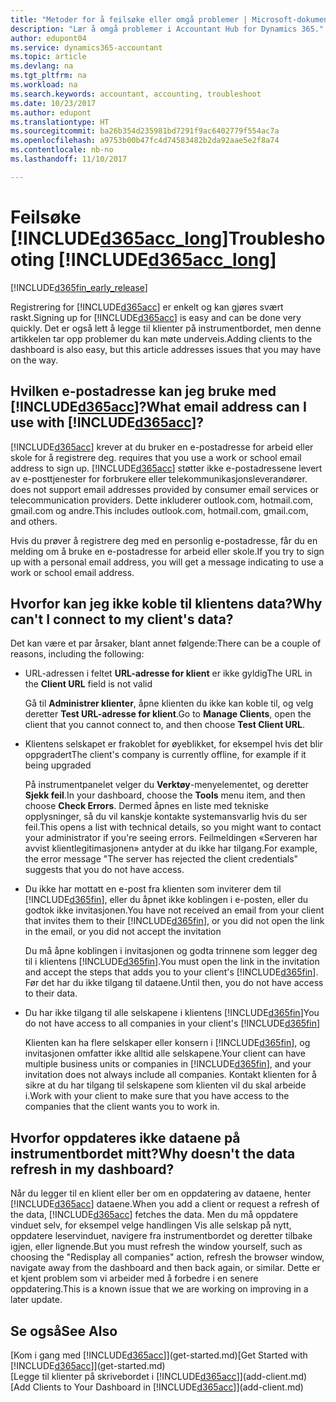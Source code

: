 ```yaml
---
title: "Metoder for å feilsøke eller omgå problemer | Microsoft-dokumentasjon"
description: "Lær å omgå problemer i Accountant Hub for Dynamics 365."
author: edupont04
ms.service: dynamics365-accountant
ms.topic: article
ms.devlang: na
ms.tgt_pltfrm: na
ms.workload: na
ms.search.keywords: accountant, accounting, troubleshoot
ms.date: 10/23/2017
ms.author: edupont
ms.translationtype: HT
ms.sourcegitcommit: ba26b354d235981bd7291f9ac6402779f554ac7a
ms.openlocfilehash: a9753b00b47fc4d74583482b2da92aae5e2f8a74
ms.contentlocale: nb-no
ms.lasthandoff: 11/10/2017

---
```

# <a name="troubleshooting-included365acclongincludesd365acclongmdmd"></a><span data-ttu-id="8e65d-103">Feilsøke [!INCLUDE[d365acc_long](includes/d365acc_long_md.md)]</span><span class="sxs-lookup"><span data-stu-id="8e65d-103">Troubleshooting [!INCLUDE[d365acc_long](includes/d365acc_long_md.md)]</span></span>
[!INCLUDE[d365fin_early_release](includes/d365fin_early_release.md.md)]

<span data-ttu-id="8e65d-104">Registrering for [!INCLUDE[d365acc](includes/d365acc_md.md)] er enkelt og kan gjøres svært raskt.</span><span class="sxs-lookup"><span data-stu-id="8e65d-104">Signing up for [!INCLUDE[d365acc](includes/d365acc_md.md)] is easy and can be done very quickly.</span></span> <span data-ttu-id="8e65d-105">Det er også lett å legge til klienter på instrumentbordet, men denne artikkelen tar opp problemer du kan møte underveis.</span><span class="sxs-lookup"><span data-stu-id="8e65d-105">Adding clients to the dashboard is also easy, but this article addresses issues that you may have on the way.</span></span>

## <a name="what-email-address-can-i-use-with-included365accincludesd365accmdmd"></a><span data-ttu-id="8e65d-106">Hvilken e-postadresse kan jeg bruke med [!INCLUDE[d365acc](includes/d365acc_md.md)]?</span><span class="sxs-lookup"><span data-stu-id="8e65d-106">What email address can I use with [!INCLUDE[d365acc](includes/d365acc_md.md)]?</span></span>
[!INCLUDE[d365acc](includes/d365acc_md.md)]<span data-ttu-id="8e65d-107"> krever at du bruker en e-postadresse for arbeid eller skole for å registrere deg.</span><span class="sxs-lookup"><span data-stu-id="8e65d-107"> requires that you use a work or school email address to sign up.</span></span> [!INCLUDE[d365acc](includes/d365acc_md.md)]<span data-ttu-id="8e65d-108"> støtter ikke e-postadressene levert av e-posttjenester for forbrukere eller telekommunikasjonsleverandører.</span><span class="sxs-lookup"><span data-stu-id="8e65d-108"> does not support email addresses provided by consumer email services or telecommunication providers.</span></span> <span data-ttu-id="8e65d-109">Dette inkluderer outlook.com, hotmail.com, gmail.com og andre.</span><span class="sxs-lookup"><span data-stu-id="8e65d-109">This includes outlook.com, hotmail.com, gmail.com, and others.</span></span>  

<span data-ttu-id="8e65d-110">Hvis du prøver å registrere deg med en personlig e-postadresse, får du en melding om å bruke en e-postadresse for arbeid eller skole.</span><span class="sxs-lookup"><span data-stu-id="8e65d-110">If you try to sign up with a personal email address, you will get a message indicating to use a work or school email address.</span></span>  

## <a name="why-cant-i-connect-to-my-clients-data"></a><span data-ttu-id="8e65d-111">Hvorfor kan jeg ikke koble til klientens data?</span><span class="sxs-lookup"><span data-stu-id="8e65d-111">Why can't I connect to my client's data?</span></span>
<span data-ttu-id="8e65d-112">Det kan være et par årsaker, blant annet følgende:</span><span class="sxs-lookup"><span data-stu-id="8e65d-112">There can be a couple of reasons, including the following:</span></span>

- <span data-ttu-id="8e65d-113">URL-adressen i feltet **URL-adresse for klient** er ikke gyldig</span><span class="sxs-lookup"><span data-stu-id="8e65d-113">The URL in the **Client URL** field is not valid</span></span>  

  <span data-ttu-id="8e65d-114">Gå til **Administrer klienter**, åpne klienten du ikke kan koble til, og velg deretter **Test URL-adresse for klient**.</span><span class="sxs-lookup"><span data-stu-id="8e65d-114">Go to **Manage Clients**, open the client that you cannot connect to, and then choose **Test Client URL**.</span></span>  
- <span data-ttu-id="8e65d-115">Klientens selskapet er frakoblet for øyeblikket, for eksempel hvis det blir oppgradert</span><span class="sxs-lookup"><span data-stu-id="8e65d-115">The client's company is currently offline, for example if it being upgraded</span></span>

  <span data-ttu-id="8e65d-116">På instrumentpanelet velger du **Verktøy**-menyelementet, og deretter **Sjekk feil**.</span><span class="sxs-lookup"><span data-stu-id="8e65d-116">In your dashboard, choose the **Tools** menu item, and then choose **Check Errors**.</span></span> <span data-ttu-id="8e65d-117">Dermed åpnes en liste med tekniske opplysninger, så du vil kanskje kontakte systemansvarlig hvis du ser feil.</span><span class="sxs-lookup"><span data-stu-id="8e65d-117">This opens a list with technical details, so you might want to contact your administrator if you're seeing errors.</span></span> <span data-ttu-id="8e65d-118">Feilmeldingen «Serveren har avvist klientlegitimasjonen» antyder at du ikke har tilgang.</span><span class="sxs-lookup"><span data-stu-id="8e65d-118">For example, the error message "The server has rejected the client credentials" suggests that you do not have access.</span></span>  
- <span data-ttu-id="8e65d-119">Du ikke har mottatt en e-post fra klienten som inviterer dem til [!INCLUDE[d365fin](includes/d365fin_md.md)], eller du åpnet ikke koblingen i e-posten, eller du godtok ikke invitasjonen.</span><span class="sxs-lookup"><span data-stu-id="8e65d-119">You have not received an email from your client that invites them to their [!INCLUDE[d365fin](includes/d365fin_md.md)], or you did not open the link in the email, or you did not accept the invitation</span></span>

  <span data-ttu-id="8e65d-120">Du må åpne koblingen i invitasjonen og godta trinnene som legger deg til i klientens [!INCLUDE[d365fin](includes/d365fin_md.md)].</span><span class="sxs-lookup"><span data-stu-id="8e65d-120">You must open the link in the invitation and accept the steps that adds you to your client's [!INCLUDE[d365fin](includes/d365fin_md.md)].</span></span> <span data-ttu-id="8e65d-121">Før det har du ikke tilgang til dataene.</span><span class="sxs-lookup"><span data-stu-id="8e65d-121">Until then, you do not have access to their data.</span></span>  
- <span data-ttu-id="8e65d-122">Du har ikke tilgang til alle selskapene i klientens [!INCLUDE[d365fin](includes/d365fin_md.md)]</span><span class="sxs-lookup"><span data-stu-id="8e65d-122">You do not have access to all companies in your client's [!INCLUDE[d365fin](includes/d365fin_md.md)]</span></span>

  <span data-ttu-id="8e65d-123">Klienten kan ha flere selskaper eller konsern i [!INCLUDE[d365fin](includes/d365fin_md.md)], og invitasjonen omfatter ikke alltid alle selskapene.</span><span class="sxs-lookup"><span data-stu-id="8e65d-123">Your client can have multiple business units or companies in [!INCLUDE[d365fin](includes/d365fin_md.md)], and your invitation does not always include all companies.</span></span> <span data-ttu-id="8e65d-124">Kontakt klienten for å sikre at du har tilgang til selskapene som klienten vil du skal arbeide i.</span><span class="sxs-lookup"><span data-stu-id="8e65d-124">Work with your client to make sure that you have access to the companies that the client wants you to work in.</span></span>  

## <a name="why-doesnt-the-data-refresh-in-my-dashboard"></a><span data-ttu-id="8e65d-125">Hvorfor oppdateres ikke dataene på instrumentbordet mitt?</span><span class="sxs-lookup"><span data-stu-id="8e65d-125">Why doesn't the data refresh in my dashboard?</span></span>
<span data-ttu-id="8e65d-126">Når du legger til en klient eller ber om en oppdatering av dataene, henter [!INCLUDE[d365acc](includes/d365acc_md.md)] dataene.</span><span class="sxs-lookup"><span data-stu-id="8e65d-126">When you add a client or request a refresh of the data, [!INCLUDE[d365acc](includes/d365acc_md.md)] fetches the data.</span></span> <span data-ttu-id="8e65d-127">Men du må oppdatere vinduet selv, for eksempel velge handlingen Vis alle selskap på nytt, oppdatere leservinduet, navigere fra instrumentbordet og deretter tilbake igjen, eller lignende.</span><span class="sxs-lookup"><span data-stu-id="8e65d-127">But you must refresh the window yourself, such as choosing the "Redisplay all companies" action, refresh the browser window, navigate away from the dashboard and then back again, or similar.</span></span> <span data-ttu-id="8e65d-128">Dette er et kjent problem som vi arbeider med å forbedre i en senere oppdatering.</span><span class="sxs-lookup"><span data-stu-id="8e65d-128">This is a known issue that we are working on improving in a later update.</span></span>  

## <a name="see-also"></a><span data-ttu-id="8e65d-129">Se også</span><span class="sxs-lookup"><span data-stu-id="8e65d-129">See Also</span></span>
<span data-ttu-id="8e65d-130">[Kom i gang med [!INCLUDE[d365acc](includes/d365acc_md.md)]](get-started.md)</span><span class="sxs-lookup"><span data-stu-id="8e65d-130">[Get Started with [!INCLUDE[d365acc](includes/d365acc_md.md)]](get-started.md)</span></span>  
<span data-ttu-id="8e65d-131">[Legge til klienter på skrivebordet i [!INCLUDE[d365acc](includes/d365acc_md.md)]](add-client.md)</span><span class="sxs-lookup"><span data-stu-id="8e65d-131">[Add Clients to Your Dashboard in [!INCLUDE[d365acc](includes/d365acc_md.md)]](add-client.md)</span></span>  

